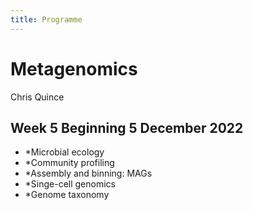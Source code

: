 ```yaml
---
title: Programme
---
```


# Metagenomics

Chris Quince

## Week 5 Beginning 5 December 2022 

* *Microbial ecology
* *Community profiling
* *Assembly and binning: MAGs
* *Singe-cell genomics 
* *Genome taxonomy
